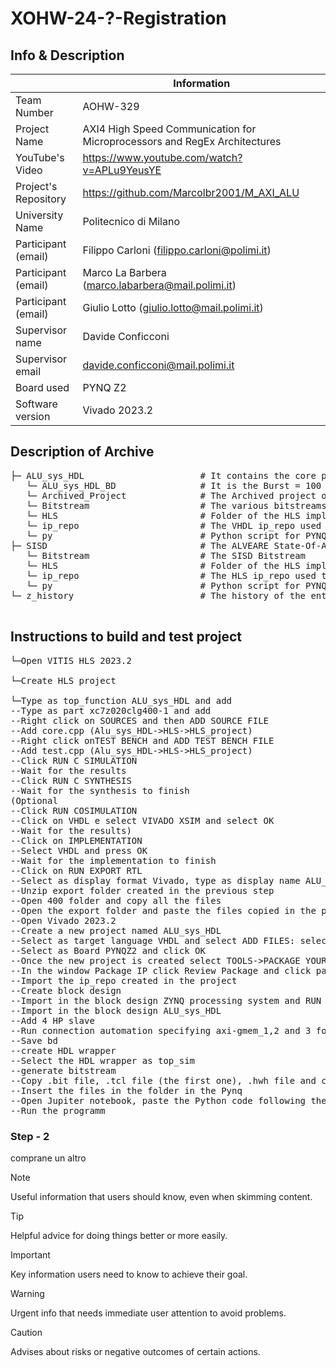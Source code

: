 # XOHW-24-?-Registration
## Info & Description

|                         | Information   |
| -------------           | ------------- |
| Team Number             | AOHW-329      |
| Project Name            | AXI4 High Speed Communication for Microprocessors and RegEx Architectures  |
| YouTube's Video         | https://www.youtube.com/watch?v=APLu9YeusYE |
| Project's Repository    | https://github.com/Marcolbr2001/M_AXI_ALU      |
| University Name         | Politecnico di Milano      |
| Participant (email)     | Filippo Carloni (filippo.carloni@polimi.it)      |
| Participant (email)     | Marco La Barbera (marco.labarbera@mail.polimi.it)      |
| Participant (email)     | Giulio Lotto (giulio.lotto@mail.polimi.it)      |
| Supervisor name         | Davide Conficconi      |
| Supervisor email        | davide.conficconi@mail.polimi.it |
| Board used              | PYNQ Z2 |
| Software version        | Vivado 2023.2 |

## Description of Archive

<pre>
├─ ALU_sys_HDL                      # It contains the core project
   └─ ALU_sys_HDL_BD                # It is the Burst = 100 default implementation
   └─ Archived_Project              # The Archived project of the Burst = 100 Default implementation
   └─ Bitstream                     # The various bitstreams (50, 100, 200, 400)
   └─ HLS                           # Folder of the HLS implementation
   └─ ip_repo                       # The VHDL ip_repo used to generate ALU_sys_HD
   └─ py                            # Python script for PYNQ testing
├─ SISD                             # The ALVEARE State-Of-Art
   └─ Bitstream                     # The SISD Bitstream
   └─ HLS                           # Folder of the HLS implementation
   └─ ip_repo                       # The HLS ip_repo used to generate SISD
   └─ py                            # Python script for PYNQ testing
└─ z_history                        # The history of the entire project

</pre>

## Instructions to build and test project
   
<pre>
└─Open VITIS HLS 2023.2

└─Create HLS project

└─Type as top_function ALU_sys_HDL and add
--Type as part xc7z020clg400-1 and add
--Right click on SOURCES and then ADD SOURCE FILE
--Add core.cpp (Alu_sys_HDL->HLS->HLS_project)
--Right click onTEST BENCH and ADD TEST BENCH FILE
--Add test.cpp (Alu_sys_HDL->HLS->HLS_project)
--Click RUN C SIMULATION
--Wait for the results
--Click RUN C SYNTHESIS
--Wait for the synthesis to finish
(Optional
--Click RUN COSIMULATION
--Click on VHDL e select VIVADO XSIM and select OK
--Wait for the results)
--Click on IMPLEMENTATION
--Select VHDL and press OK
--Wait for the implementation to finish
--Click on RUN EXPORT RTL
--Select as display format Vivado, type as display name ALU_sys_HDL and click OK
--Unzip export folder created in the previous step
--Open 400 folder and copy all the files
--Open the export folder and paste the files copied in the previous step, replacing the old files
--Open Vivado 2023.2
--Create a new project named ALU_sys_HDL
--Select as target language VHDL and select ADD FILES: select all the files that are in the export folder and click OK
--Select as Board PYNQZ2 and click OK
--Once the new project is created select TOOLS->PACKAGE YOUR CURRENT PROJECT->CLICK NEXT->SELECT THE LOCATION WHERE TO SAVE THE ip_repo
--In the window Package IP click Review Package and click package IP
--Import the ip_repo created in the project
--Create block design
--Import in the block design ZYNQ processing system and RUN BLOCK AUTOMATION
--Import in the block design ALU_sys_HDL
--Add 4 HP slave
--Run connection automation specifying axi-gmem_1,2 and 3 for HP slaves 1,2 and 3
--Save bd
--create HDL wrapper
--Select the HDL wrapper as top_sim
--generate bitstream
--Copy .bit file, .tcl file (the first one), .hwh file and change their names in ALU_sys_HDL_400.bit, ALU_sys_HDL_400.tcl , ALU_sys_HDL_400.hwh and copy them
--Insert the files in the folder in the Pynq
--Open Jupiter notebook, paste the Python code following the cell order
--Run the programm
</pre>

### Step - 2

comprane un altro


> [!NOTE]
> Useful information that users should know, even when skimming content.

> [!TIP]
> Helpful advice for doing things better or more easily.

> [!IMPORTANT]
> Key information users need to know to achieve their goal.

> [!WARNING]
> Urgent info that needs immediate user attention to avoid problems.

> [!CAUTION]
> Advises about risks or negative outcomes of certain actions.

